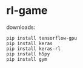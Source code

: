 # rl-game

downloads:

```
pip install tensorflow-gpu
pip install keras
pip install keras-rl
pip install h5py
pip install gym
```
